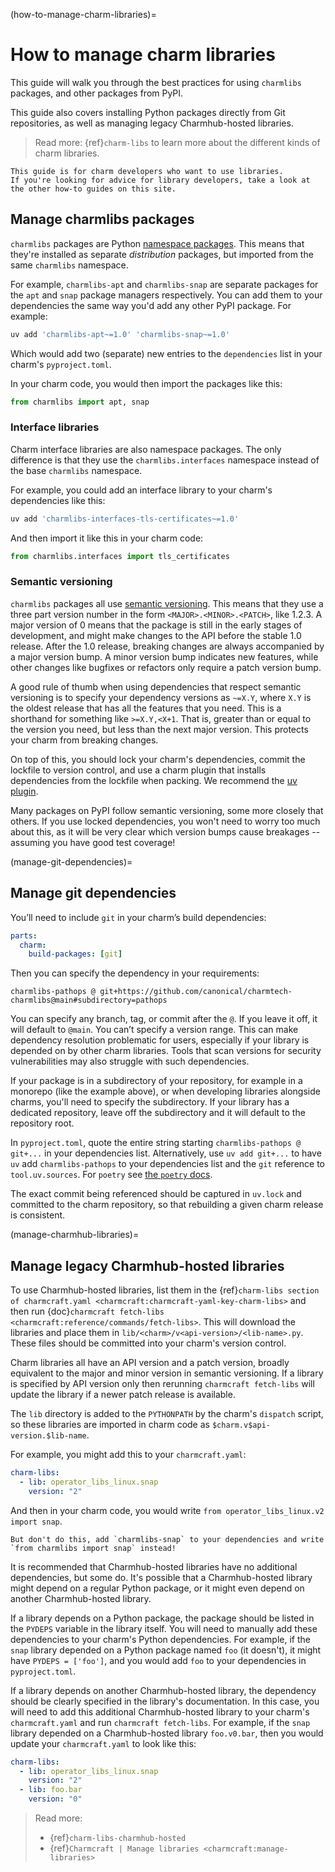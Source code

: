 (how-to-manage-charm-libraries)=
# How to manage charm libraries

This guide will walk you through the best practices for using `charmlibs` packages, and other packages from PyPI.

This guide also covers installing Python packages directly from Git repositories, as well as managing legacy Charmhub-hosted libraries.

> Read more: {ref}`charm-libs` to learn more about the different kinds of charm libraries.

```{tip}
This guide is for charm developers who want to use libraries.
If you're looking for advice for library developers, take a look at the other how-to guides on this site.
```

## Manage charmlibs packages

`charmlibs` packages are Python [namespace packages](https://packaging.python.org/en/latest/guides/packaging-namespace-packages/).
This means that they're installed as separate _distribution_ packages, but imported from the same `charmlibs` namespace.

For example, `charmlibs-apt` and `charmlibs-snap` are separate packages for the `apt` and `snap` package managers respectively.
You can add them to your dependencies the same way you'd add any other PyPI package.
For example:
```bash
uv add 'charmlibs-apt~=1.0' 'charmlibs-snap~=1.0'
```
Which would add two (separate) new entries to the `dependencies` list in your charm's `pyproject.toml`.

In your charm code, you would then import the packages like this:
```python
from charmlibs import apt, snap
```

### Interface libraries

Charm interface libraries are also namespace packages.
The only difference is that they use the `charmlibs.interfaces` namespace instead of the base `charmlibs` namespace.

For example, you could add an interface library to your charm's dependencies like this:
```bash
uv add 'charmlibs-interfaces-tls-certificates~=1.0'
```
And then import it like this in your charm code:
```python
from charmlibs.interfaces import tls_certificates
```

### Semantic versioning

`charmlibs` packages all use [semantic versioning](https://packaging.python.org/en/latest/discussions/versioning/#semantic-versioning).
This means that they use a three part version number in the form `<MAJOR>.<MINOR>.<PATCH>`, like 1.2.3.
A major version of 0 means that the package is still in the early stages of development, and might make changes to the API before the stable 1.0 release.
After the 1.0 release, breaking changes are always accompanied by a major version bump.
A minor version bump indicates new features, while other changes like bugfixes or refactors only require a patch version bump.

A good rule of thumb when using dependencies that respect semantic versioning is to specify your dependency versions as `~=X.Y`, where `X.Y` is the oldest release that has all the features that you need.
This is a shorthand for something like `>=X.Y,<X+1`.
That is, greater than or equal to the version you need, but less than the next major version.
This protects your charm from breaking changes.

On top of this, you should lock your charm's dependencies, commit the lockfile to version control, and use a charm plugin that installs dependencies from the lockfile when packing.
We recommend the [uv plugin](https://canonical-charmcraft.readthedocs-hosted.com/en/stable/reference/plugins/uv_plugin/).

Many packages on PyPI follow semantic versioning, some more closely that others.
If you use locked dependencies, you won't need to worry too much about this, as it will be very clear which version bumps cause breakages -- assuming you have good test coverage!

(manage-git-dependencies)=
## Manage git dependencies

You’ll need to include `git` in your charm’s build dependencies:

```yaml
parts:
  charm:
    build-packages: [git]
```

Then you can specify the dependency in your requirements:

```
charmlibs-pathops @ git+https://github.com/canonical/charmtech-charmlibs@main#subdirectory=pathops
```

You can specify any branch, tag, or commit after the `@`. If you leave it off, it will default to `@main`. You can’t specify a version range. This can make dependency resolution problematic for users, especially if your library is depended on by other charm libraries. Tools that scan versions for security vulnerabilities may also struggle with such dependencies.

If your package is in a subdirectory of your repository, for example in a monorepo (like the example above), or when developing libraries alongside charms, you'll need to specify the subdirectory. If your library has a dedicated repository, leave off the subdirectory and it will default to the repository root.

In `pyproject.toml`, quote the entire string starting `charmlibs-pathops @ git+...` in your dependencies list. Alternatively, use `uv add git+...` to have `uv` add `charmlibs-pathops` to your dependencies list and the `git` reference to `tool.uv.sources`. For `poetry` see [the `poetry` docs](https://python-poetry.org/docs/dependency-specification/#git-dependencies).

The exact commit being referenced should be captured in `uv.lock` and committed to the charm repository, so that rebuilding a given charm release is consistent.

(manage-charmhub-libraries)=
## Manage legacy Charmhub-hosted libraries

To use Charmhub-hosted libraries, list them in the {ref}`charm-libs section of charmcraft.yaml <charmcraft:charmcraft-yaml-key-charm-libs>` and then run {doc}`charmcraft fetch-libs <charmcraft:reference/commands/fetch-libs>`. This will download the libraries and place them in `lib/<charm>/v<api-version>/<lib-name>.py`. These files should be committed into your charm's version control.

Charm libraries all have an API version and a patch version, broadly equivalent to the major and minor version in semantic versioning. If a library is specified by API version only then rerunning `charmcraft fetch-libs` will update the library if a newer patch release is available.

The `lib` directory is added to the `PYTHONPATH` by the charm's `dispatch` script, so these libraries are imported in charm code as `$charm.v$api-version.$lib-name`.

For example, you might add this to your `charmcraft.yaml`:

```yaml
charm-libs:
  - lib: operator_libs_linux.snap
    version: "2"
```

And then in your charm code, you would write `from operator_libs_linux.v2 import snap`.

```{note}
But don't do this, add `charmlibs-snap` to your dependencies and write `from charmlibs import snap` instead!
```

It is recommended that Charmhub-hosted libraries have no additional dependencies, but some do. It's possible that a Charmhub-hosted library might depend on a regular Python package, or it might even depend on another Charmhub-hosted library.

If a library depends on a Python package, the package should be listed in the `PYDEPS` variable in the library itself. You will need to manually add these dependencies to your charm's Python dependencies. For example, if the `snap` library depended on a Python package named `foo` (it doesn't), it might have `PYDEPS = ['foo']`, and you would add `foo` to your dependencies in `pyproject.toml`.

If a library depends on another Charmhub-hosted library, the dependency should be clearly specified in the library's documentation. In this case, you will need to add this additional Charmhub-hosted library to your charm's `charmcraft.yaml` and  run `charmcraft fetch-libs`. For example, if the `snap` library depended on a Charmhub-hosted library `foo.v0.bar`, then you would update your `charmcraft.yaml` to look like this:

```yaml
charm-libs:
  - lib: operator_libs_linux.snap
    version: "2"
  - lib: foo.bar
    version: "0"
```

> Read more:
> - {ref}`charm-libs-charmhub-hosted`
> - {ref}`Charmcraft | Manage libraries <charmcraft:manage-libraries>`
